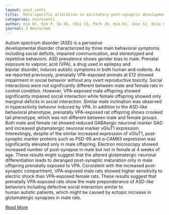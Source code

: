 ```yaml
---
layout: post_venti
title:  Male-specific alteration in excitatory post-synaptic development and social interaction in pre-natal valproic acid exposure model of autism spectrum disorder
categories: neuroventi
author: Kim KC, Kim P, Go HS, Choi CS, Park JH, Kim HJ, Jeon SJ, Dela Pena IC, Han SH, Cheong JH, Ryu JH, Shin CY
journal: J Neurochem
---
```


Autism spectrum disorder (ASD) is a pervasive developmental disorder characterized by three main behavioral symptoms including social deficits, impaired communication, and stereotyped and repetitive behaviors. ASD prevalence shows gender bias to male. Prenatal exposure to valproic acid (VPA), a drug used in epilepsy and bipolar disorder, induces autistic symptoms in both human and rodents. As we reported previously, prenatally VPA-exposed animals at E12 showed impairment in social behavior without any overt reproductive toxicity. Social interactions were not significantly different between male and female rats in control condition. However, VPA-exposed male offspring showed significantly impaired social interaction while female offspring showed only marginal deficits in social interaction. Similar male inclination was observed in hyperactivity behavior induced by VPA. In addition to the ASD-like behavioral phenotype, prenatally VPA-exposed rat offspring shows crooked tail phenotype, which was not different between male and female groups. Both male and female rat showed reduced GABAergic neuronal marker GAD and increased glutamatergic neuronal marker vGluT1 expression. Interestingly, despite of the similar increased expression of vGluT1, post-synaptic marker proteins such as PSD-95 and α-CAMKII expression was significantly elevated only in male offspring. Electron microscopy showed increased number of post-synapse in male but not in female at 4 weeks of age. These results might suggest that the altered glutamatergic neuronal differentiation leads to deranged post-synaptic maturation only in male offspring prenatally exposed to VPA. Consistent with the increased post-synaptic compartment, VPA-exposed male rats showed higher sensitivity to electric shock than VPA-exposed female rats. These results suggest that prenatally VPA-exposed rats show the male preponderance of ASD-like behaviors including defective social interaction similar to human autistic patients, which might be caused by ectopic increase in glutamatergic synapses in male rats.


[Read More](https://www.ncbi.nlm.nih.gov/pubmed/23311691)
